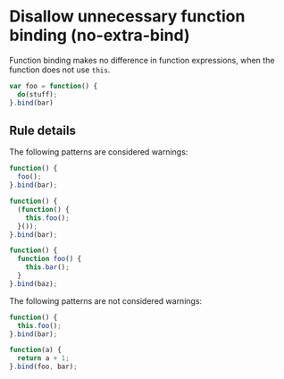 # Disallow unnecessary function binding (no-extra-bind)

Function binding makes no difference in function expressions,
when the function does not use `this`.

```js
var foo = function() {
  do(stuff);
}.bind(bar)
```

## Rule details

The following patterns are considered warnings:

```js
function() {
  foo();
}.bind(bar);
```

```js
function() {
  (function() {
    this.foo();
  }());
}.bind(bar);
```

```js
function() {
  function foo() {
    this.bar();
  }
}.bind(baz);
```

The following patterns are not considered warnings:

```js
function() {
  this.foo();
}.bind(bar);
```

```js
function(a) {
  return a + 1;
}.bind(foo, bar);
```
